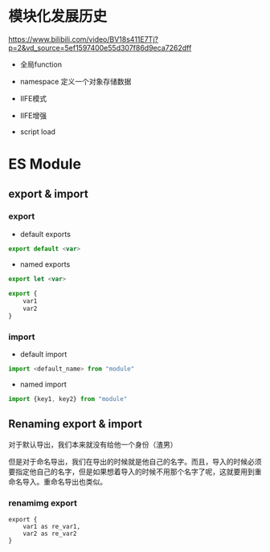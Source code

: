 # 模块化发展历史

https://www.bilibili.com/video/BV18s411E7Tj?p=2&vd_source=5ef1597400e55d307f86d9eca7262dff

- 全局function
- namespace 定义一个对象存储数据
- IIFE模式
- IIFE增强

- script load



# ES Module

## export & import

### export

- default exports

```javascript
export default <var>
```



- named exports

```js
export let <var>
    
export {
    var1
  	var2
}
```



### import

- default import

```js
import <default_name> from "module"
```



- named import

```js
import {key1, key2} from "module"
```



## Renaming export & import

对于默认导出，我们本来就没有给他一个身份（渣男）

但是对于命名导出，我们在导出的时候就是他自己的名字。而且，导入的时候必须要指定他自己的名字，但是如果想着导入的时候不用那个名字了呢，这就要用到重命名导入。重命名导出也类似。



### renamimg export

```
export {
	var1 as re_var1,
	var2 as re_var2
}
```

